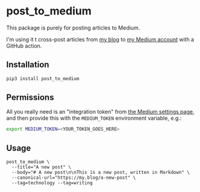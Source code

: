 # post_to_medium

This package is purely for posting articles to Medium.

I'm using it t cross-post articles from [my blog](https://robinwinslow.uk) to [my Medium account](https://medium.com/@nottrobin) with a GitHub action.

## Installation

``` bash
pip3 install post_to_medium
```

## Permissions

All you really need is an "integration token" from [the Medium settings page](https://medium.com/me/settings), and then provide this with the `MEDIUM_TOKEN` environment variable, e.g.:

``` bash
export MEDIUM_TOKEN=<YOUR_TOKEN_GOES_HERE>
```

## Usage

``` python3
post_to_medium \
  --title="A new post" \
  --body="# A new post\n\nThis is a new post, written in Markdown" \
  --canonical-url="https://my.blog/a-new-post" \
  --tag=technology --tag=writing
```
